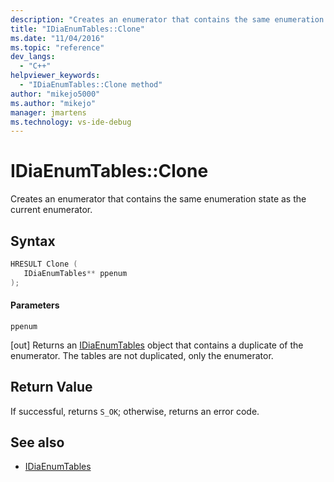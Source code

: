 ```yaml
---
description: "Creates an enumerator that contains the same enumeration state as the current tables enumerator."
title: "IDiaEnumTables::Clone"
ms.date: "11/04/2016"
ms.topic: "reference"
dev_langs:
  - "C++"
helpviewer_keywords:
  - "IDiaEnumTables::Clone method"
author: "mikejo5000"
ms.author: "mikejo"
manager: jmartens
ms.technology: vs-ide-debug
---
```

# IDiaEnumTables::Clone

Creates an enumerator that contains the same enumeration state as the current enumerator.

## Syntax

```C++
HRESULT Clone ( 
   IDiaEnumTables** ppenum
);
```

#### Parameters
 `ppenum`

[out] Returns an [IDiaEnumTables](../../debugger/debug-interface-access/idiaenumtables.md) object that contains a duplicate of the enumerator. The tables are not duplicated, only the enumerator.

## Return Value
 If successful, returns `S_OK`; otherwise, returns an error code.

## See also
- [IDiaEnumTables](../../debugger/debug-interface-access/idiaenumtables.md)
